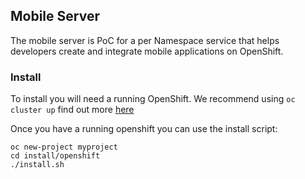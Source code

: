 ## Mobile Server

The mobile server is PoC for a per Namespace service that helps developers create and integrate mobile applications on OpenShift.


### Install

To install you will need a running OpenShift. We recommend using ```oc cluster up``` find out more [here](https://github.com/openshift/origin/blob/master/docs/cluster_up_down.md)

Once you have a running openshift you can use the install script:

```
oc new-project myproject
cd install/openshift
./install.sh
````